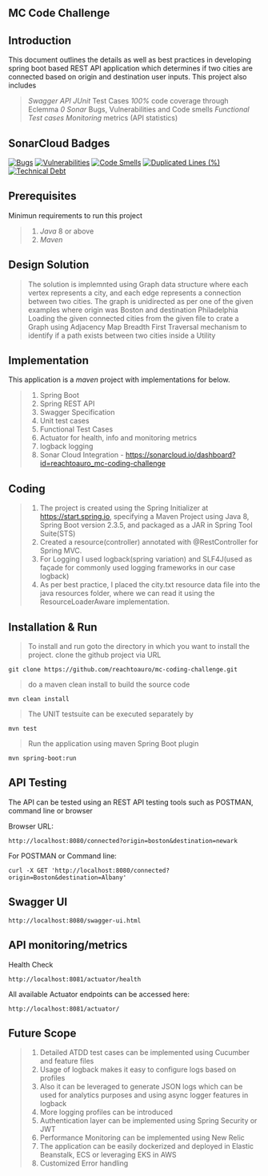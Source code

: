 ## MC Code Challenge


## Introduction
This document outlines the details as well as best practices in developing spring boot based REST API application which determines if two cities are connected based on origin and destination user inputs. This project also includes 
 > *Swagger API*
 > *JUnit* Test Cases
 > *100%* code coverage through Eclemma
 > *0 Sonar* Bugs, Vulnerabilities and Code smells
 > *Functional Test cases*
 > *Monitoring* metrics (API statistics)

## SonarCloud Badges
[![Bugs](https://sonarcloud.io/api/project_badges/measure?project=reachtoauro_mc-coding-challenge&metric=bugs)](https://sonarcloud.io/dashboard?id=reachtoauro_mc-coding-challenge)
[![Vulnerabilities](https://sonarcloud.io/api/project_badges/measure?project=reachtoauro_mc-coding-challenge&metric=vulnerabilities)](https://sonarcloud.io/dashboard?id=reachtoauro_mc-coding-challenge)
[![Code Smells](https://sonarcloud.io/api/project_badges/measure?project=reachtoauro_mc-coding-challenge&metric=code_smells)](https://sonarcloud.io/dashboard?id=reachtoauro_mc-coding-challenge)
[![Duplicated Lines (%)](https://sonarcloud.io/api/project_badges/measure?project=reachtoauro_mc-coding-challenge&metric=duplicated_lines_density)](https://sonarcloud.io/dashboard?id=reachtoauro_mc-coding-challenge)
[![Technical Debt](https://sonarcloud.io/api/project_badges/measure?project=reachtoauro_mc-coding-challenge&metric=sqale_index)](https://sonarcloud.io/dashboard?id=reachtoauro_mc-coding-challenge)

## Prerequisites
Minimun requirements to run this project
> 1. *Java* 8 or above
> 2. *Maven* 
 
## Design Solution

> The solution is implemnted using Graph data structure where each vertex represents a city, and each edge represents a connection between two cities.
> The graph is unidirected as per one of the given examples where origin was Boston and destination Philadelphia
> Loading the given connected cities from the given file to crate a Graph using Adjacency Map
> Breadth First Traversal mechanism to identify if a path exists between two cities inside a Utility


## Implementation
This application is a *maven* project with implementations for below.

> 1. Spring Boot
> 2. Spring REST API
> 3. Swagger Specification
> 4. Unit test cases
> 5. Functional Test Cases
> 6. Actuator for health, info and monitoring metrics 
> 7. logback logging
> 8. Sonar Cloud Integration - https://sonarcloud.io/dashboard?id=reachtoauro_mc-coding-challenge

## Coding
> 1. The project is created using the Spring Initializer at https://start.spring.io, specifying a Maven Project using Java 8, Spring Boot version 2.3.5, and packaged as a JAR in Spring Tool Suite(STS)
> 2. Created a resource(controller) annotated with @RestController for Spring MVC.
> 3. For Logging I used logback(spring variation) and SLF4J(used as façade for commonly used logging frameworks in our case logback)
> 4. As per best practice, I placed the city.txt resource data file into the java resources folder, where we can read it using the ResourceLoaderAware implementation.

## Installation & Run
  
 > To install and run goto the directory in which you want to install the project.
clone the github project via URL

```git
git clone https://github.com/reachtoauro/mc-coding-challenge.git
```
 > do  a maven clean install to build the source code
 
```maven
mvn clean install
```
> The UNIT testsuite can be executed separately by

```maven
mvn test
```

> Run the application using maven Spring Boot plugin
```maven
mvn spring-boot:run 
```
 
## API Testing
The API can be tested using an REST API testing tools such as POSTMAN, command line or browser

Browser URL:
```
http://localhost:8080/connected?origin=boston&destination=newark
```

For POSTMAN or Command line:
```
curl -X GET 'http://localhost:8080/connected?origin=Boston&destination=Albany'
```
## Swagger UI
```
http://localhost:8080/swagger-ui.html
```

## API monitoring/metrics


Health Check
```
http://localhost:8081/actuator/health
```

All available Actuator endpoints can be accessed here:
```
http://localhost:8081/actuator/
```

## Future Scope
> 1. Detailed ATDD test cases can be implemented using Cucumber and feature files
> 2. Usage of logback makes it easy to configure logs based on profiles
> 3. Also it can be leveraged to generate JSON logs which can be used for analytics purposes and using async logger features in logback
> 4. More logging profiles can be introduced
> 5. Authentication layer can be implemented using Spring Security or JWT
> 6. Performance Monitoring can be implemented using New Relic
> 7. The application can be easily dockerized and deployed in Elastic Beanstalk, ECS or leveraging EKS in AWS
> 8. Customized Error handling